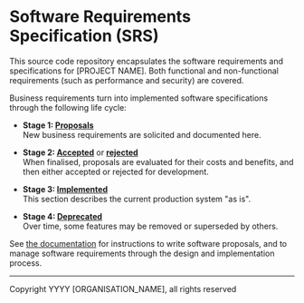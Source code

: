 # Software Requirements Specification (SRS)

This source code repository encapsulates the software requirements and specifications for [PROJECT NAME]. Both functional and non-functional requirements (such as performance and security) are covered.

Business requirements turn into implemented software specifications through the following life cycle:

- **Stage 1: [Proposals](./src/proposals)** \
  New business requirements are solicited and documented here.

- **Stage 2: [Accepted](./src/accepted)** or **[rejected](./src/rejected)** \
  When finalised, proposals are evaluated for their costs and benefits, and then either accepted or rejected for development.

- **Stage 3: [Implemented](./src/implemented)** \
  This section describes the current production system "as is".

- **Stage 4: [Deprecated](./src/deprecated)** \
  Over time, some features may be removed or superseded by others.

See [the documentation](./docs) for instructions to write software proposals, and to manage software requirements through the design and implementation process.

---

Copyright YYYY [ORGANISATION_NAME], all rights reserved
